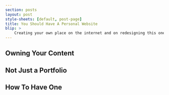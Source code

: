 ```yaml
---
section: posts
layout: post
style-sheets: [default, post-page]
title: You Should Have A Personal Website
blip: >
    Creating your own place on the internet and on redesigning this one.
---
```


## Owning Your Content


## Not Just a Portfolio


## How To Have One


